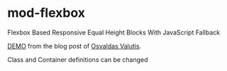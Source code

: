 mod-flexbox
===========

Flexbox Based Responsive Equal Height Blocks With JavaScript Fallback

[DEMO](http://osvaldas.info/examples/flexbox-based-responsive-equal-height-blocks-with-javascript-fallback/) from the blog post of [ Osvaldas Valutis](http://osvaldas.info/flexbox-based-responsive-equal-height-blocks-with-javascript-fallback).

Class and Container definitions can be changed 
